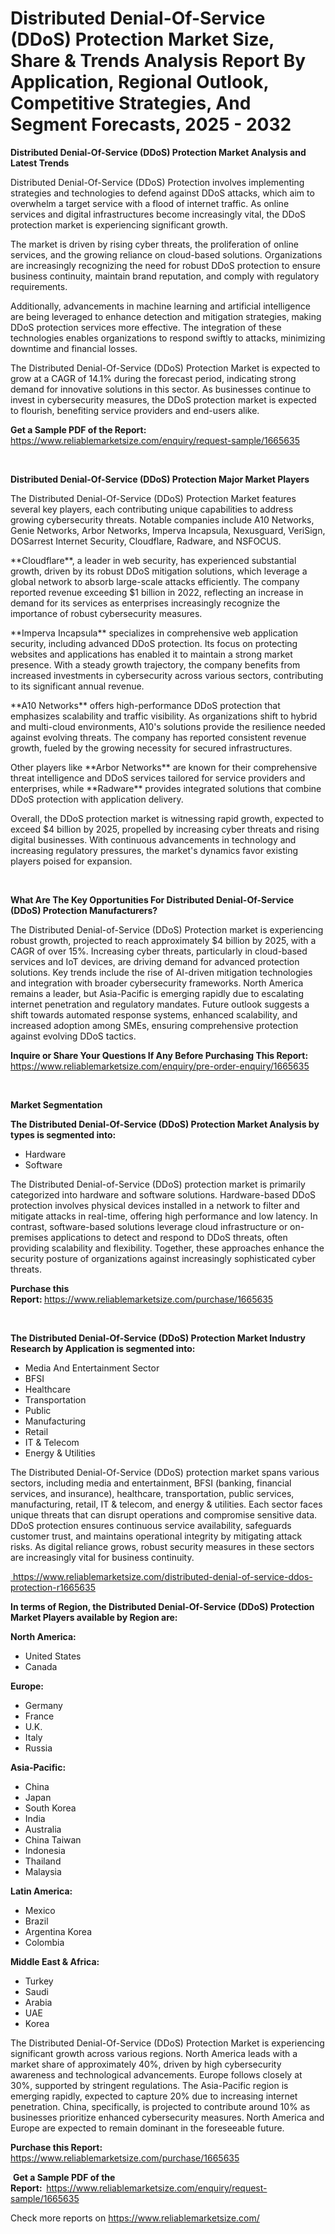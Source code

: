 <p><h1>Distributed Denial-Of-Service (DDoS) Protection Market Size, Share & Trends Analysis Report By Application, Regional Outlook, Competitive Strategies, And Segment Forecasts, 2025 - 2032</h1></p><p><strong>Distributed Denial-Of-Service (DDoS) Protection Market Analysis and Latest Trends</strong></p>
<p><p>Distributed Denial-Of-Service (DDoS) Protection involves implementing strategies and technologies to defend against DDoS attacks, which aim to overwhelm a target service with a flood of internet traffic. As online services and digital infrastructures become increasingly vital, the DDoS protection market is experiencing significant growth. </p><p>The market is driven by rising cyber threats, the proliferation of online services, and the growing reliance on cloud-based solutions. Organizations are increasingly recognizing the need for robust DDoS protection to ensure business continuity, maintain brand reputation, and comply with regulatory requirements. </p><p>Additionally, advancements in machine learning and artificial intelligence are being leveraged to enhance detection and mitigation strategies, making DDoS protection services more effective. The integration of these technologies enables organizations to respond swiftly to attacks, minimizing downtime and financial losses. </p><p>The Distributed Denial-Of-Service (DDoS) Protection Market is expected to grow at a CAGR of 14.1% during the forecast period, indicating strong demand for innovative solutions in this sector. As businesses continue to invest in cybersecurity measures, the DDoS protection market is expected to flourish, benefiting service providers and end-users alike.</p></p>
<p><strong>Get a Sample PDF of the Report:&nbsp;</strong> <a href="https://www.reliablemarketsize.com/enquiry/request-sample/1665635?utm_campaign=2809&utm_medium=2&utm_source=Github&utm_content=ia&utm_term=11032025&utm_id=distributed-denial-of-service-ddos-protection">https://www.reliablemarketsize.com/enquiry/request-sample/1665635</a></p>
<p>&nbsp;</p>
<p><strong>Distributed Denial-Of-Service (DDoS) Protection Major Market Players</strong></p>
<p><p>The Distributed Denial-Of-Service (DDoS) Protection Market features several key players, each contributing unique capabilities to address growing cybersecurity threats. Notable companies include A10 Networks, Genie Networks, Arbor Networks, Imperva Incapsula, Nexusguard, VeriSign, DOSarrest Internet Security, Cloudflare, Radware, and NSFOCUS.</p><p>**Cloudflare**, a leader in web security, has experienced substantial growth, driven by its robust DDoS mitigation solutions, which leverage a global network to absorb large-scale attacks efficiently. The company reported revenue exceeding $1 billion in 2022, reflecting an increase in demand for its services as enterprises increasingly recognize the importance of robust cybersecurity measures.</p><p>**Imperva Incapsula** specializes in comprehensive web application security, including advanced DDoS protection. Its focus on protecting websites and applications has enabled it to maintain a strong market presence. With a steady growth trajectory, the company benefits from increased investments in cybersecurity across various sectors, contributing to its significant annual revenue.</p><p>**A10 Networks** offers high-performance DDoS protection that emphasizes scalability and traffic visibility. As organizations shift to hybrid and multi-cloud environments, A10's solutions provide the resilience needed against evolving threats. The company has reported consistent revenue growth, fueled by the growing necessity for secured infrastructures.</p><p>Other players like **Arbor Networks** are known for their comprehensive threat intelligence and DDoS services tailored for service providers and enterprises, while **Radware** provides integrated solutions that combine DDoS protection with application delivery.</p><p>Overall, the DDoS protection market is witnessing rapid growth, expected to exceed $4 billion by 2025, propelled by increasing cyber threats and rising digital businesses. With continuous advancements in technology and increasing regulatory pressures, the market's dynamics favor existing players poised for expansion.</p></p>
<p>&nbsp;</p>
<p><strong>What Are The Key Opportunities For Distributed Denial-Of-Service (DDoS) Protection Manufacturers?</strong></p>
<p><p>The Distributed Denial-of-Service (DDoS) Protection market is experiencing robust growth, projected to reach approximately $4 billion by 2025, with a CAGR of over 15%. Increasing cyber threats, particularly in cloud-based services and IoT devices, are driving demand for advanced protection solutions. Key trends include the rise of AI-driven mitigation technologies and integration with broader cybersecurity frameworks. North America remains a leader, but Asia-Pacific is emerging rapidly due to escalating internet penetration and regulatory mandates. Future outlook suggests a shift towards automated response systems, enhanced scalability, and increased adoption among SMEs, ensuring comprehensive protection against evolving DDoS tactics.</p></p>
<p><strong>Inquire or Share Your Questions If Any Before Purchasing This Report:</strong> <a href="https://www.reliablemarketsize.com/enquiry/pre-order-enquiry/1665635?utm_campaign=2809&utm_medium=2&utm_source=Github&utm_content=ia&utm_term=11032025&utm_id=distributed-denial-of-service-ddos-protection">https://www.reliablemarketsize.com/enquiry/pre-order-enquiry/1665635</a></p>
<p>&nbsp;</p>
<p><strong>Market Segmentation</strong></p>
<p><strong>The Distributed Denial-Of-Service (DDoS) Protection Market Analysis by types is segmented into:</strong></p>
<p><ul><li>Hardware</li><li>Software</li></ul></p>
<p><p>The Distributed Denial-of-Service (DDoS) protection market is primarily categorized into hardware and software solutions. Hardware-based DDoS protection involves physical devices installed in a network to filter and mitigate attacks in real-time, offering high performance and low latency. In contrast, software-based solutions leverage cloud infrastructure or on-premises applications to detect and respond to DDoS threats, often providing scalability and flexibility. Together, these approaches enhance the security posture of organizations against increasingly sophisticated cyber threats.</p></p>
<p><strong>Purchase this Report:&nbsp;</strong><a href="https://www.reliablemarketsize.com/purchase/1665635?utm_campaign=2809&utm_medium=2&utm_source=Github&utm_content=ia&utm_term=11032025&utm_id=distributed-denial-of-service-ddos-protection">https://www.reliablemarketsize.com/purchase/1665635</a></p>
<p>&nbsp;</p>
<p><strong>The Distributed Denial-Of-Service (DDoS) Protection Market Industry Research by Application is segmented into:</strong></p>
<p><ul><li>Media And Entertainment Sector</li><li>BFSI</li><li>Healthcare</li><li>Transportation</li><li>Public</li><li>Manufacturing</li><li>Retail</li><li>IT & Telecom</li><li>Energy & Utilities</li></ul></p>
<p><p>The Distributed Denial-Of-Service (DDoS) protection market spans various sectors, including media and entertainment, BFSI (banking, financial services, and insurance), healthcare, transportation, public services, manufacturing, retail, IT & telecom, and energy & utilities. Each sector faces unique threats that can disrupt operations and compromise sensitive data. DDoS protection ensures continuous service availability, safeguards customer trust, and maintains operational integrity by mitigating attack risks. As digital reliance grows, robust security measures in these sectors are increasingly vital for business continuity.</p></p>
<p><a href="https://www.reliablemarketsize.com/distributed-denial-of-service-ddos-protection-r1665635?utm_campaign=2809&utm_medium=2&utm_source=Github&utm_content=ia&utm_term=11032025&utm_id=distributed-denial-of-service-ddos-protection">&nbsp;https://www.reliablemarketsize.com/distributed-denial-of-service-ddos-protection-r1665635</a></p>
<p><strong>In terms of Region, the Distributed Denial-Of-Service (DDoS) Protection Market Players available by Region are:</strong></p>
<p>
    <p> <strong> North America: </strong>
        <ul>
            <li>United States</li>
            <li>Canada</li>
        </ul>
        </p> 
    <p> <strong> Europe: </strong>
        <ul>
            <li>Germany</li>
            <li>France</li>
            <li>U.K.</li>
            <li>Italy</li>
            <li>Russia</li>
        </ul>
        </p> 
    <p> <strong> Asia-Pacific: </strong>
        <ul>
            <li>China</li>
            <li>Japan</li>
            <li>South Korea</li>
            <li>India</li>
            <li>Australia</li>
            <li>China Taiwan</li>
            <li>Indonesia</li>
            <li>Thailand</li>
            <li>Malaysia</li>
        </ul>
        </p> 
    <p> <strong> Latin America: </strong>
        <ul>
            <li>Mexico</li>
            <li>Brazil</li>
            <li>Argentina Korea</li>
            <li>Colombia</li>
        </ul>
        </p> 
    <p> <strong> Middle East & Africa: </strong>
        <ul>
            <li>Turkey</li>
            <li>Saudi</li>
            <li>Arabia</li>
            <li>UAE</li>
            <li>Korea</li>
        </ul>
    </p>
    </p>
<p><p>The Distributed Denial-Of-Service (DDoS) Protection Market is experiencing significant growth across various regions. North America leads with a market share of approximately 40%, driven by high cybersecurity awareness and technological advancements. Europe follows closely at 30%, supported by stringent regulations. The Asia-Pacific region is emerging rapidly, expected to capture 20% due to increasing internet penetration. China, specifically, is projected to contribute around 10% as businesses prioritize enhanced cybersecurity measures. North America and Europe are expected to remain dominant in the foreseeable future.</p></p>
<p><strong>Purchase this Report: </strong><a href="https://www.reliablemarketsize.com/purchase/1665635?utm_campaign=2809&utm_medium=2&utm_source=Github&utm_content=ia&utm_term=11032025&utm_id=distributed-denial-of-service-ddos-protection">https://www.reliablemarketsize.com/purchase/1665635</a></p>
<p>&nbsp;<strong>Get a Sample PDF of the Report:&nbsp;&nbsp;</strong><a href="https://www.reliablemarketsize.com/enquiry/request-sample/1665635?utm_campaign=2809&utm_medium=2&utm_source=Github&utm_content=ia&utm_term=11032025&utm_id=distributed-denial-of-service-ddos-protection">https://www.reliablemarketsize.com/enquiry/request-sample/1665635</a></p>
<p><strong></strong></p>
<p>Check more reports on <a href="https://www.reliablemarketsize.com/?utm_campaign=2809&utm_medium=2&utm_source=Github&utm_content=ia&utm_term=11032025&utm_id=distributed-denial-of-service-ddos-protection">https://www.reliablemarketsize.com/</a></p>